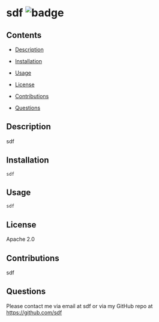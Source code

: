 # sdf ![badge](https://img.shields.io/badge/Apache%202.0-license-green)
## Contents
- [Description](#description)
- [Installation](#installation)
- [Usage](#usage)
- [License](#license)
- [Contributions](#contributions)

- [Questions](#questions)
## Description
sdf
## Installation
```
sdf
```
## Usage
```
sdf
```
## License
Apache 2.0
## Contributions
sdf

## Questions
Please contact me via email at sdf or via my GitHub repo at https://github.com/sdf